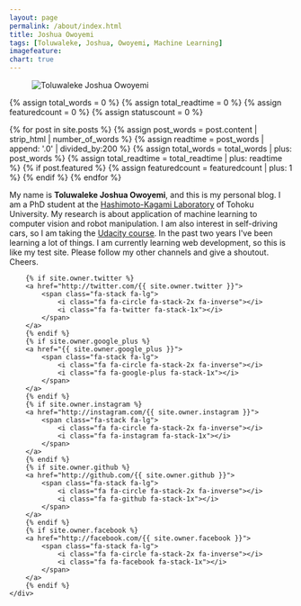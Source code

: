 ```yaml
---
layout: page
permalink: /about/index.html
title: Joshua Owoyemi
tags: [Toluwaleke, Joshua, Owoyemi, Machine Learning]
imagefeature:
chart: true
---
```

<figure>
  <img src="{{ site.url }}/images/about_me_image.jpg" alt="Toluwaleke Joshua Owoyemi">
  <!-- <figcaption>Toluwaleke Joshua Owoyemi</figcaption> -->
</figure>

{% assign total_words = 0 %}
{% assign total_readtime = 0 %}
{% assign featuredcount = 0 %}
{% assign statuscount = 0 %}

{% for post in site.posts %}
    {% assign post_words = post.content | strip_html | number_of_words %}
    {% assign readtime = post_words | append: '.0' | divided_by:200 %}
    {% assign total_words = total_words | plus: post_words %}
    {% assign total_readtime = total_readtime | plus: readtime %}
    {% if post.featured %}
    {% assign featuredcount = featuredcount | plus: 1 %}
    {% endif %}
{% endfor %}


My name is **Toluwaleke Joshua Owoyemi**, and this is my personal blog. I am a PhD student at the [Hashimoto-Kagami Laboratory](http://www.ic.is.tohoku.ac.jp/en/) of Tohoku University. My research is about application of machine learning to computer vision and robot manipulation. I am also interest in self-driving cars, so I am taking the [Udacity course](https://www.udacity.com/drive). In the past two years I've been learning a lot of things. I am currently learning web development, so this is like my test site.  Please follow my other channels and give a shoutout. Cheers.

<div class="social-icons">
        
        {% if site.owner.twitter %}
        <a href="http://twitter.com/{{ site.owner.twitter }}">
            <span class="fa-stack fa-lg">
                <i class="fa fa-circle fa-stack-2x fa-inverse"></i>
                <i class="fa fa-twitter fa-stack-1x"></i>
            </span>
        </a>
        {% endif %}
        {% if site.owner.google_plus %}
        <a href="{{ site.owner.google_plus }}">
            <span class="fa-stack fa-lg">
                <i class="fa fa-circle fa-stack-2x fa-inverse"></i>
                <i class="fa fa-google-plus fa-stack-1x"></i>
            </span>
        </a>
        {% endif %}
        {% if site.owner.instagram %}
        <a href="http://instagram.com/{{ site.owner.instagram }}">
            <span class="fa-stack fa-lg">
                <i class="fa fa-circle fa-stack-2x fa-inverse"></i>
                <i class="fa fa-instagram fa-stack-1x"></i>
            </span>
        </a>
        {% endif %}
        {% if site.owner.github %}
        <a href="http://github.com/{{ site.owner.github }}">
            <span class="fa-stack fa-lg">
                <i class="fa fa-circle fa-stack-2x fa-inverse"></i>
                <i class="fa fa-github fa-stack-1x"></i>
            </span>
        </a>
        {% endif %}
        {% if site.owner.facebook %}
        <a href="http://facebook.com/{{ site.owner.facebook }}">
            <span class="fa-stack fa-lg">
                <i class="fa fa-circle fa-stack-2x fa-inverse"></i>
                <i class="fa fa-facebook fa-stack-1x"></i>
            </span>
        </a>
        {% endif %}
    </div>